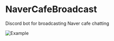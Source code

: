 # NaverCafeBroadcast
Discord bot for broadcasting Naver cafe chatting

![Example](https://i.imgur.com/vmvxomD.png)
